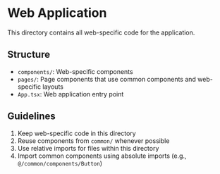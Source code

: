 # Web Application

This directory contains all web-specific code for the application.

## Structure

- `components/`: Web-specific components
- `pages/`: Page components that use common components and web-specific layouts
- `App.tsx`: Web application entry point

## Guidelines

1. Keep web-specific code in this directory
2. Reuse components from `common/` whenever possible
3. Use relative imports for files within this directory
4. Import common components using absolute imports (e.g., `@/common/components/Button`)
